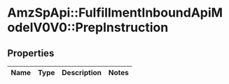 # AmzSpApi::FulfillmentInboundApiModelV0V0::PrepInstruction

## Properties
Name | Type | Description | Notes
------------ | ------------- | ------------- | -------------

